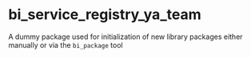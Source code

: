 # bi_service_registry_ya_team

A dummy package used for initialization of new library packages
either manually or via the `bi_package` tool
